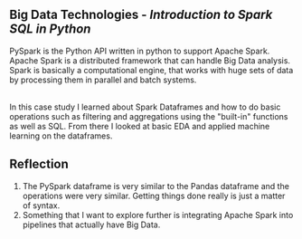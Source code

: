 <h2>Big Data Technologies - <i>Introduction to Spark SQL in Python</i> </h2>
PySpark is the Python API written in python to support Apache Spark. Apache Spark is a distributed framework that can handle Big Data analysis. Spark is basically a computational engine, that works with huge sets of data by processing them in parallel and batch systems. <br> </br>

In this case study I learned about Spark Dataframes and how to do basic operations such as filtering and aggregations using the "built-in" functions as well as SQL. From there I looked at basic EDA and applied machine learning on the dataframes. 

<h2>Reflection</h2>
<ol>
  <li>The PySpark dataframe is very similar to the Pandas dataframe and the operations were very similar. Getting things done really is just a matter of syntax.</li>
  <li>Something that I want to explore further is integrating Apache Spark into pipelines that actually have Big Data. </li>
</ol>

